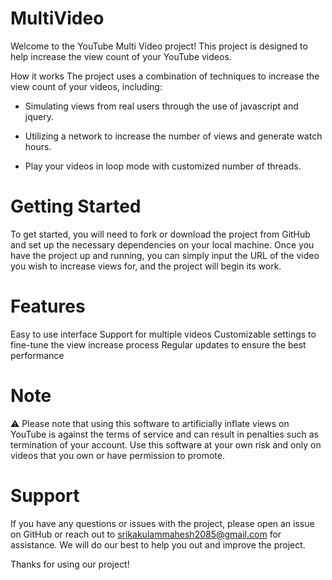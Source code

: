 # MultiVideo
Welcome to the YouTube Multi Video project! This project is designed to help increase the view count of your YouTube videos.

How it works
The project uses a combination of techniques to increase the view count of your videos, including:

+ Simulating views from real users through the use of javascript and jquery.

+ Utilizing a network to increase the number of views and generate watch hours.

+ Play your videos in loop mode with customized number of threads.
# Getting Started
To get started, you will need to fork or download the project from GitHub and set up the necessary dependencies on your local machine. Once you have the project up and running, you can simply input the URL of the video you wish to increase views for, and the project will begin its work.

# Features
Easy to use interface
Support for multiple videos
Customizable settings to fine-tune the view increase process
Regular updates to ensure the best performance
# Note
:warning: Please note that using this software to artificially inflate views on YouTube is against the terms of service and can result in penalties such as termination of your account. Use this software at your own risk and only on videos that you own or have permission to promote.

# Support
If you have any questions or issues with the project, please open an issue on GitHub or reach out to srikakulammahesh2085@gmail.com for assistance. We will do our best to help you out and improve the project.

Thanks for using our project!
